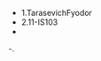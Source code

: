 - 1.TarasevichFyodor
- 2.11-IS103
- 
-.

<!---
TarasevichFyodor/TarasevichFyodor is a ✨ special ✨ repository because its `README.md` (this file) appears on your GitHub profile.
You can click the Preview link to take a look at your changes.
--->
